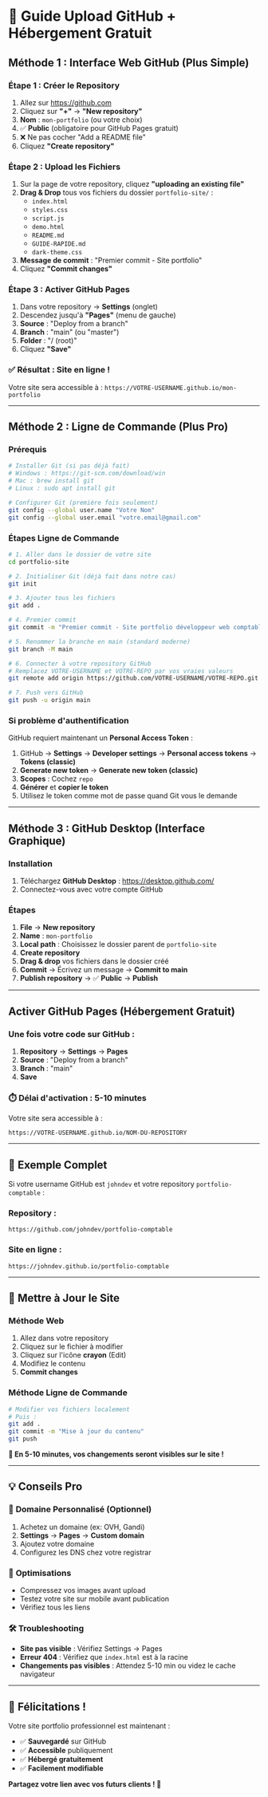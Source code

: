 # 🚀 Guide Upload GitHub + Hébergement Gratuit

## **Méthode 1 : Interface Web GitHub (Plus Simple)**

### Étape 1 : Créer le Repository
1. Allez sur https://github.com
2. Cliquez sur **"+"** → **"New repository"**
3. **Nom** : `mon-portfolio` (ou votre choix)
4. ✅ **Public** (obligatoire pour GitHub Pages gratuit)
5. ❌ Ne pas cocher "Add a README file"
6. Cliquez **"Create repository"**

### Étape 2 : Upload les Fichiers
1. Sur la page de votre repository, cliquez **"uploading an existing file"**
2. **Drag & Drop** tous vos fichiers du dossier `portfolio-site/` :
   - `index.html`
   - `styles.css`  
   - `script.js`
   - `demo.html`
   - `README.md`
   - `GUIDE-RAPIDE.md`
   - `dark-theme.css`
3. **Message de commit** : "Premier commit - Site portfolio"
4. Cliquez **"Commit changes"**

### Étape 3 : Activer GitHub Pages
1. Dans votre repository → **Settings** (onglet)
2. Descendez jusqu'à **"Pages"** (menu de gauche)
3. **Source** : "Deploy from a branch"
4. **Branch** : "main" (ou "master")
5. **Folder** : "/ (root)"
6. Cliquez **"Save"**

### ✅ **Résultat : Site en ligne !**
Votre site sera accessible à : `https://VOTRE-USERNAME.github.io/mon-portfolio`

---

## **Méthode 2 : Ligne de Commande (Plus Pro)**

### Prérequis
```bash
# Installer Git (si pas déjà fait)
# Windows : https://git-scm.com/download/win
# Mac : brew install git
# Linux : sudo apt install git

# Configurer Git (première fois seulement)
git config --global user.name "Votre Nom"
git config --global user.email "votre.email@gmail.com"
```

### Étapes Ligne de Commande
```bash
# 1. Aller dans le dossier de votre site
cd portfolio-site

# 2. Initialiser Git (déjà fait dans notre cas)
git init

# 3. Ajouter tous les fichiers
git add .

# 4. Premier commit
git commit -m "Premier commit - Site portfolio développeur web comptable"

# 5. Renommer la branche en main (standard moderne)
git branch -M main

# 6. Connecter à votre repository GitHub
# Remplacez VOTRE-USERNAME et VOTRE-REPO par vos vraies valeurs
git remote add origin https://github.com/VOTRE-USERNAME/VOTRE-REPO.git

# 7. Push vers GitHub
git push -u origin main
```

### Si problème d'authentification
GitHub requiert maintenant un **Personal Access Token** :

1. GitHub → **Settings** → **Developer settings** → **Personal access tokens** → **Tokens (classic)**
2. **Generate new token** → **Generate new token (classic)**
3. **Scopes** : Cochez `repo`
4. **Générer** et **copier le token**
5. Utilisez le token comme mot de passe quand Git vous le demande

---

## **Méthode 3 : GitHub Desktop (Interface Graphique)**

### Installation
1. Téléchargez **GitHub Desktop** : https://desktop.github.com/
2. Connectez-vous avec votre compte GitHub

### Étapes
1. **File** → **New repository**
2. **Name** : `mon-portfolio`
3. **Local path** : Choisissez le dossier parent de `portfolio-site`
4. **Create repository**
5. **Drag & drop** vos fichiers dans le dossier créé
6. **Commit** → Écrivez un message → **Commit to main**
7. **Publish repository** → ✅ **Public** → **Publish**

---

## **Activer GitHub Pages (Hébergement Gratuit)**

### Une fois votre code sur GitHub :

1. **Repository** → **Settings** → **Pages**
2. **Source** : "Deploy from a branch"
3. **Branch** : "main" 
4. **Save**

### ⏱️ **Délai d'activation : 5-10 minutes**

Votre site sera accessible à :
```
https://VOTRE-USERNAME.github.io/NOM-DU-REPOSITORY
```

---

## **🎯 Exemple Complet**

Si votre username GitHub est `johndev` et votre repository `portfolio-comptable` :

### Repository :
```
https://github.com/johndev/portfolio-comptable
```

### Site en ligne :
```
https://johndev.github.io/portfolio-comptable
```

---

## **🔄 Mettre à Jour le Site**

### Méthode Web
1. Allez dans votre repository
2. Cliquez sur le fichier à modifier
3. Cliquez sur l'icône **crayon** (Edit)
4. Modifiez le contenu
5. **Commit changes**

### Méthode Ligne de Commande
```bash
# Modifier vos fichiers localement
# Puis :
git add .
git commit -m "Mise à jour du contenu"
git push
```

**🎊 En 5-10 minutes, vos changements seront visibles sur le site !**

---

## **💡 Conseils Pro**

### 🎨 **Domaine Personnalisé (Optionnel)**
1. Achetez un domaine (ex: OVH, Gandi)
2. **Settings** → **Pages** → **Custom domain**
3. Ajoutez votre domaine
4. Configurez les DNS chez votre registrar

### 🚀 **Optimisations**
- Compressez vos images avant upload
- Testez votre site sur mobile avant publication
- Vérifiez tous les liens

### 🛠️ **Troubleshooting**
- **Site pas visible** : Vérifiez Settings → Pages
- **Erreur 404** : Vérifiez que `index.html` est à la racine
- **Changements pas visibles** : Attendez 5-10 min ou videz le cache navigateur

---

## **🎉 Félicitations !**

Votre site portfolio professionnel est maintenant :
- ✅ **Sauvegardé** sur GitHub
- ✅ **Accessible** publiquement 
- ✅ **Hébergé gratuitement**
- ✅ **Facilement modifiable**

**Partagez votre lien avec vos futurs clients ! 🚀**